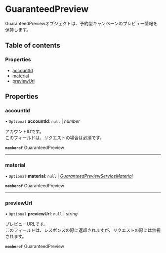 # GuaranteedPreview


<div lang=\"ja\">GuaranteedPreviewオブジェクトは、予約型キャンペーンのプレビュー情報を保持します。</div> 

## Table of contents

### Properties

- [accountId](guaranteedpreview.md#accountid)
- [material](guaranteedpreview.md#material)
- [previewUrl](guaranteedpreview.md#previewurl)

## Properties

### accountId

• `Optional` **accountId**: ``null`` \| *number*

<div lang=\"ja\"> アカウントIDです。<br> このフィールドは、リクエストの場合は必須です。 </div> 

**`memberof`** GuaranteedPreview

___

### material

• `Optional` **material**: ``null`` \| [*GuaranteedPreviewServiceMaterial*](guaranteedpreviewservicematerial.md)

**`memberof`** GuaranteedPreview

___

### previewUrl

• `Optional` **previewUrl**: ``null`` \| *string*

<div lang=\"ja\"> プレビューURLです。<br> このフィールドは、レスポンスの際に返却されますが、リクエストの際には無視されます。 </div> 

**`memberof`** GuaranteedPreview
